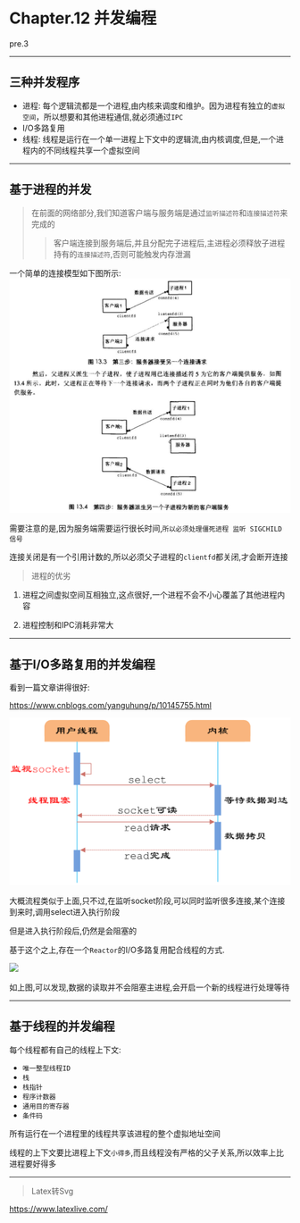 # Chapter.12 并发编程

pre.3

--------------

## 三种并发程序

- 进程: 每个逻辑流都是一个进程,由内核来调度和维护。因为进程有独立的`虚拟空间`，所以想要和其他进程通信,就必须通过`IPC`
- I/O多路复用
- 线程: 线程是运行在一个单一进程上下文中的逻辑流,由内核调度,但是,一个进程内的不同线程共享一个虚拟空间


--------------

## 基于进程的并发

> 在前面的网络部分,我们知道客户端与服务端是通过`监听描述符`和`连接描述符`来完成的
>> 客户端连接到服务端后,并且分配完子进程后,主进程必须释放子进程持有的`连接描述符`,否则可能触发内存泄漏

一个简单的连接模型如下图所示:  
![](s1.jpg)


需要注意的是,因为服务端需要运行很长时间,`所以必须处理僵死进程 监听 SIGCHILD 信号`

连接关闭是有一个引用计数的,所以必须父子进程的`clientfd`都关闭,才会断开连接

> 进程的优劣

1. 进程之间虚拟空间互相独立,这点很好,一个进程不会不小心覆盖了其他进程内容

2. 进程控制和IPC消耗非常大



--------------

## 基于I/O多路复用的并发编程

看到一篇文章讲得很好:  

https://www.cnblogs.com/yanguhung/p/10145755.html

![](s2.png)

大概流程类似于上面,只不过,在监听socket阶段,可以同时监听很多连接,某个连接到来时,调用select进入执行阶段

但是进入执行阶段后,仍然是会阻塞的

基于这个之上,存在一个`Reactor`的I/O多路复用配合线程的方式.

![](s3.jpg)

如上图,可以发现,数据的读取并不会阻塞主进程,会开启一个新的线程进行处理等待


--------------

## 基于线程的并发编程

每个线程都有自己的线程上下文:  

- `唯一整型线程ID`
- `栈`
- `栈指针`
- `程序计数器`
- `通用目的寄存器`
- `条件码`

所有运行在一个进程里的线程共享该进程的整个虚拟地址空间

线程的上下文要比进程上下文`小得多`,而且线程没有严格的父子关系,所以效率上比进程要好得多







--------------


> Latex转Svg

https://www.latexlive.com/